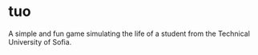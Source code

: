 # tuo
A simple and fun game simulating the life of a student from the Technical University of Sofia.
